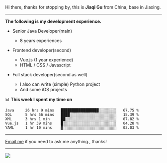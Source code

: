 Hi there, thanks for stopping by, this is **Jiaqi Gu** from China, base in Jiaxing.

---

**The following is my development experience.**

- Senior Java Developer(main)
  - 8 years experiences

- Frontend developer(second)
  - Vue.js (1 year experience)
  - HTML / CSS / Javascript
  
- Full stack developer(second as well)
  - I also can write (simple) Python project
  - And some iOS projects

📊 **This week I spent my time on**
<!--START_SECTION:waka-->
```text
Java     26 hrs 9 mins   █████████████████░░░░░░░░   67.75 % 
SQL      5 hrs 56 mins   ████░░░░░░░░░░░░░░░░░░░░░   15.39 % 
XML      3 hrs 1 min     ██░░░░░░░░░░░░░░░░░░░░░░░   07.82 % 
Vue.js   1 hr 39 mins    █░░░░░░░░░░░░░░░░░░░░░░░░   04.28 % 
YAML     1 hr 10 mins    ▓░░░░░░░░░░░░░░░░░░░░░░░░   03.03 % 
```
<!--END_SECTION:waka-->

---

[Email me](mailto:droidqw@gmail.com?subject=Hiring_from_GitHub) if you need to ask me anything., thanks!

---

![]( https://visitor-badge.glitch.me/badge?page_id=githubgujiaqi)
